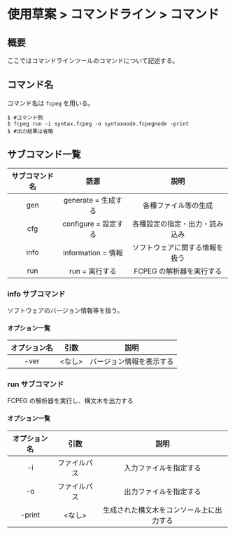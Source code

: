 # 使用草案 > コマンドライン > コマンド

## 概要

ここではコマンドラインツールのコマンドについて記述する。

## コマンド名

コマンド名は `fcpeg` を用いる。

```
$ #コマンド例
$ fcpeg run -i syntax.fcpeg -o syntaxnode.fcpegnode -print
$ #出力結果は省略
```

## サブコマンド一覧

| サブコマンド名 |         語源         |              説明              |
| :------------: | :------------------: | :----------------------------: |
|      gen       | generate = 生成する  |      各種ファイル等の生成      |
|      cfg       | configure = 設定する | 各種設定の指定・出力・読み込み |
|      info      |  information = 情報  | ソフトウェアに関する情報を扱う |
|      run       |    run = 実行する    |    FCPEG の解析器を実行する    |

### info サブコマンド

ソフトウェアのバージョン情報等を扱う。

#### オプション一覧

| オプション名 |  引数  |           説明           |
| :----------: | :----: | :----------------------: |
|     -ver     | <なし> | バージョン情報を表示する |

### run サブコマンド

FCPEG の解析器を実行し、構文木を出力する

#### オプション一覧

| オプション名 |     引数     |                   説明                   |
| :----------: | :----------: | :--------------------------------------: |
|      -i      | ファイルパス |          入力ファイルを指定する          |
|      -o      | ファイルパス |          出力ファイルを指定する          |
|    -print    |    <なし>    | 生成された構文木をコンソール上に出力する |
